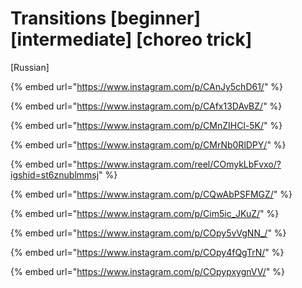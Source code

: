 # Transitions \[beginner] \[intermediate] \[choreo trick]

\[Russian]

{% embed url="https://www.instagram.com/p/CAnJy5chD61/" %}

{% embed url="https://www.instagram.com/p/CAfx13DAvBZ/" %}

{% embed url="https://www.instagram.com/p/CMnZIHCl-5K/" %}

{% embed url="https://www.instagram.com/p/CMrNb0RlDPY/" %}

{% embed url="https://www.instagram.com/reel/COmykLbFvxo/?igshid=st6znublmmsj" %}

{% embed url="https://www.instagram.com/p/CQwAbPSFMGZ/" %}

{% embed url="https://www.instagram.com/p/Cim5ic_JKuZ/" %}

{% embed url="https://www.instagram.com/p/COpy5vVgNN_/" %}

{% embed url="https://www.instagram.com/p/COpy4fQgTrN/" %}

{% embed url="https://www.instagram.com/p/COpypxygnVV/" %}
